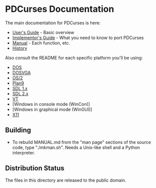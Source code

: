 PDCurses Documentation
======================

The main documentation for PDCurses is here:

- [User's Guide] - Basic overview
- [Implementor's Guide] - What you need to know to port PDCurses
- [Manual] - Each function, etc.
- [History]

Also consult the README for each specific platform you'll be using:

- [DOS]
- [DOSVGA]
- [OS/2]
- [Plan9]
- [SDL 1.x]
- [SDL 2.x]
- [VT]
- [Windows in console mode (WinCon)]
- [Windows in graphical mode (WinGUI)]
- [X11]

Building
--------

- To rebuild MANUAL.md from the "man page" sections of the source code,
  type "./mkman.sh". Needs a Unix-like shell and a Python interpreter.


Distribution Status
-------------------

The files in this directory are released to the public domain.

[User's Guide]: USERS.md
[Implementor's Guide]: IMPLEMNT.md
[Manual]: MANUAL.md
[History]: HISTORY.md
[DOS]: ../dos/README.md
[DOSVGA]: ../dosvga/README.md
[OS/2]: ../os2/README.md
[Plan9]: ../plan9/README.md
[SDL 1.x]: ../sdl1/README.md
[SDL 2.x]: ../sdl2/README.md
[VT]: ../vt/README.md
[Windows console]: ../wincon/README.md
[Windows graphical]: ../wingui/README.md
[X11]: ../x11/README.md
